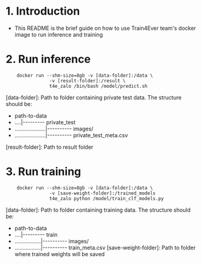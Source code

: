 # 1. Introduction
- This README is the brief guide on how to use Train4Ever team's docker image to run inference and training

# 2. Run inference
````
    docker run --shm-size=8gb -v [data-folder]:/data \
                -v [result-folder]:/result \
                t4e_zalo /bin/bash /model/predict.sh
````
[data-folder]: Path to folder containing private test data. The structure should be:
- path-to-data
- ....|--------- private_test
- ....................|---------- images/
- ....................|---------- private_test_meta.csv

[result-folder]: Path to result folder


# 3. Run training
````
    docker run --shm-size=8gb -v [data-folder]:/data \
                -v [save-weight-folder]:/trained_models 
                t4e_zalo python /model/train_clf_models.py
````
[data-folder]: Path to folder containing training data. The structure should be:
- path-to-data
- ....|--------- train
- .................|---------- images/
- .................|---------- train_meta.csv
[save-weight-folder]: Path to folder where trained weights will be saved
